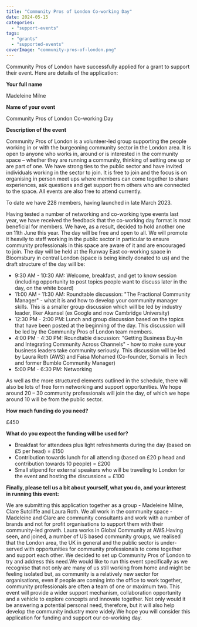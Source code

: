 ```yaml
---
title: "Community Pros of London Co-working Day"
date: 2024-05-15
categories: 
  - "support-events"
tags: 
  - "grants"
  - "supported-events"
coverImage: "community-pros-of-london.png"
---
```


Community Pros of London have successfully applied for a grant to support their event. Here are details of the application:

**Your full name**

Madeleine Milne

**Name of your event**

Community Pros of London Co-working Day

**Description of the event**

Community Pros of London is a volunteer-led group supporting the people working in or with the burgeoning community sector in the London area. It is open to anyone who works in, around or is interested in the community space – whether they are running a community, thinking of setting one up or are part of one. We have strong ties to the public sector and have invited individuals working in the sector to join. It is free to join and the focus is on organising in person meet ups where members can come together to share experiences, ask questions and get support from others who are connected to the space. All events are also free to attend currently.

To date we have 228 members, having launched in late March 2023.

Having tested a number of networking and co-working type events last year, we have received the feedback that the co-working day format is most beneficial for members. We have, as a result, decided to hold another one on 11th June this year. The day will be free and open to all. We will promote it heavily to staff working in the public sector in particular to ensure community professionals in this space are aware of it and are encouraged to join. The day will be held at the Runway East co-working space in Bloomsbury in central London (space is being kindly donated to us) and the draft structure of the day will be:

- 9:30 AM - 10:30 AM: Welcome, breakfast, and get to know session (including opportunity to post topics people want to discuss later in the day, on the white board)
- 11:00 AM - 11:30 AM: Roundtable discussion: "The Fractional Community Manager" - what it is and how to develop your community manager skills. This is a smaller group discussion which will be led by industry leader, Ilker Akansel (ex Google and now Cambridge University)
- 12:30 PM - 2:00 PM: Lunch and group discussion based on the topics that have been posted at the beginning of the day. This discussion will be led by the Community Pros of London team members.
- 4:00 PM - 4:30 PM: Roundtable discussion: "Getting Business Buy-In and Integrating Community Across Channels" - how to make sure your business leaders take community seriously. This discussion will be led by Laura Roth (AWS) and Faisa Mohamed (Co-founder, Somalis in Tech and former Bumble Community Manager)
- 5:00 PM - 6:30 PM: Networking

As well as the more structured elements outlined in the schedule, there will also be lots of free form networking and support opportunities. We hope around 20 – 30 community professionals will join the day, of which we hope around 10 will be from the public sector.

**How much funding do you need?**

£450

**What do you expect the funding will be used for?**

- Breakfast for attendees plus light refreshments during the day (based on £5 per head) = £150
- Contribution towards lunch for all attending (based on £20 p head and contribution towards 10 people) = £200
- Small stipend for external speakers who will be traveling to London for the event and hosting the discussions = £100

**Finally, please tell us a bit about yourself, what you do, and your interest in running this event:**

We are submitting this application together as a group - Madeleine Milne, Clare Sutcliffe and Laura Roth. We all work in the community space - Madeleine and Clare are community consultants and work with a number of brands and not for profit organisations to support them with their community-led growth. Laura works in Global Community at AWS.Having seen, and joined, a number of US based community groups, we realised that the London area, the UK in general and the public sector is under-served with opportunities for community professionals to come together and support each other. We decided to set up Community Pros of London to try and address this need.We would like to run this event specifically as we recognise that not only are many of us still working from home and might be feeling isolated but, as community is a relatively new sector for organisations, even if people are coming into the office to work together, community professionals are often a team of one or maximum two. This event will provide a wider support mechanism, collaboration opportunity and a vehicle to explore concepts and innovate together. Not only would it be answering a potential personal need, therefore, but it will also help develop the community industry more widely.We hope you will consider this application for funding and support our co-working day.
